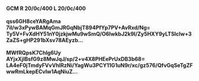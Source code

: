 #### GCM R 20/0c/400 L 20/0c/400
**qss6GH8ceYARgAma**<br/>**7iI/w3xPywBAMqGmJRGqNbjT894PfYp7PV+AvRxd/Ng=**<br/>**Ty5V+FvXdHY51nY0jzkjwMu9wSmQ/O6IwkbJ2k9I/Zy5HXY9yLTSlcIw+3ZaZS+gHP291bXsv78AEyzb...**<br/><br/>
**MWfRQpsK7Chlg6Uy**<br/>**AYjxXjlBsfG9z8MwJqJ/sp/2+v4X8PHEePrUxDB3b68=**<br/>**LA4eF0jTmdyFVvVhIRzNi/YagWu3PCY11G1uN9r/xc/gz576/QfvGqSeTgZFwwRmLkepECvlw1AqNiuZ...**